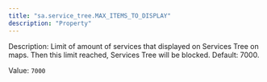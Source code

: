 ```yaml
---
title: "sa.service_tree.MAX_ITEMS_TO_DISPLAY"
description: "Property"
---
```


Description: Limit of amount of services that displayed on Services Tree on maps.
Then this limit reached, Services Tree will be blocked.
Default: 7000.

Value: `7000`